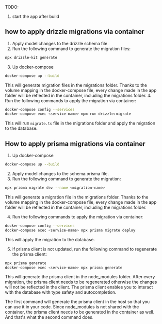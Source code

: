 TODO:
1. start the app after build


## how to apply drizzle migrations via container

1. Apply model changes to the drizzle schema file.
2. Run the following command to generate the migration files:
```bash
npx drizzle-kit generate
```
3. Up docker-compose
```bash
docker-compose up --build
```
This will generate migration files in the migrations folder. Thanks to the volume mapping in the docker-compose file, every change made in the app folder will be reflected in the container, including the migrations folder.
4. Run the following commands to apply the migration via container:
```bash
docker-compose config --services
docker-compose exec <service-name> npm run drizzle:migrate
```
This will run `migrate.ts` file in the migrations folder and apply the migration to the database.



## How to apply prisma migrations via container
1. Up docker-compose
```bash
docker-compose up --build
```
2. Apply model changes to the schema.prisma file.
3. Run the following command to generate the migration:
```bash
npx prisma migrate dev --name <migration-name>
```
This will generate a migration file in the migrations folder. Thanks to the volume mapping in the docker-compose file, every change made in the app folder will be reflected in the container, including the migrations folder.

4. Run the following commands to apply the migration via container:
```bash
docker-compose config --services
docker-compose exec <service-name> npx prisma migrate deploy
```
This will apply the migration to the database.

5. If prisma client is not updated, run the following command to regenerate the prisma client:
```bash
npx prisma generate
docker-compose exec <service-name> npx prisma generate
```
This will generate the prisma client in the node_modules folder. After every migration, the prisma client needs to be regenerated otherwise the changes will not be reflected in the client.
The prisma client enables you to interact with the database with type safety and autocompletion.

The first command will generate the prisma client in the host so that you can use it in your code. Since node_modules is not shared with the container, the prisma client needs to be generated in the container as well. And that's what the second command does.


